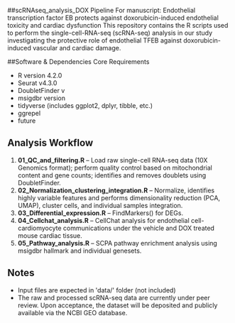 ##scRNAseq_analysis_DOX Pipeline 
For manuscript: Endothelial transcription factor EB protects against doxorubicin-induced endothelial toxicity and cardiac dysfunction
This repository contains the R scripts used to perform the single-cell-RNA-seq (scRNA-seq) analysis in our study investigating the protective role of endothelial TFEB against doxorubicin-induced vascular and cardiac damage.

##Software & Dependencies
Core Requirements
- R version 4.2.0
- Seurat v4.3.0
- DoubletFinder v
- msigdbr version
- tidyverse (includes ggplot2, dplyr, tibble, etc.)
- ggrepel
- future

## Analysis Workflow
1. **01_QC_and_filtering.R** – Load raw single-cell RNA-seq data (10X Genomics format); perform quality control based on mitochondrial content and gene counts; identifies and removes doublets using DoubletFinder.
2. **02_Normalization_clustering_integration.R** – Normalize, identifies highly variable features and performs dimensionality reduction (PCA, UMAP), cluster cells, and individual samples integration.
3. **03_Differential_expression.R** – FindMarkers() for DEGs.
4. **04_Cellchat_analysis.R** – CellChat analysis for endothelial cell-cardiomyocyte communications under the vehicle and DOX treated mouse cardiac tissue.
5. **05_Pathway_analysis.R** – SCPA pathway enrichment analysis using msigdbr hallmark and individual genesets.

## Notes
- Input files are expected in 'data/' folder (not included)
-  The raw and processed scRNA-seq data are currently under peer review. Upon acceptance, the dataset will be deposited and publicly available via the NCBI GEO database.
